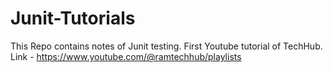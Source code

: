 # Junit-Tutorials
This Repo contains notes of Junit testing. 
First Youtube tutorial of TechHub. 
Link - https://www.youtube.com/@ramtechhub/playlists
